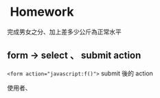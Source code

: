 #  Homework  
完成男女之分、加上差多少公斤為正常水平
## form -> select 、 submit action 
`<form action="javascript:f()">` submit 後的 action

使用者、
